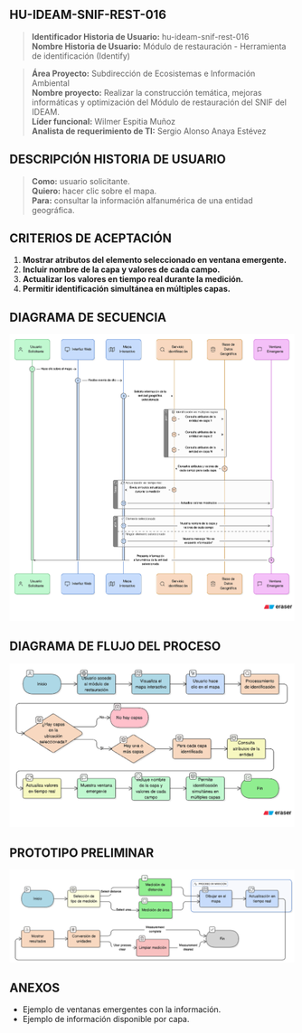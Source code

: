 ## HU-IDEAM-SNIF-REST-016

> **Identificador Historia de Usuario:** hu-ideam-snif-rest-016 \
> **Nombre Historia de Usuario:** Módulo de restauración - Herramienta de identificación (Identify)

> **Área Proyecto:** Subdirección de Ecosistemas e Información Ambiental \
> **Nombre proyecto:** Realizar la construcción temática, mejoras informáticas y optimización del Módulo de restauración del SNIF del IDEAM. \
> **Líder funcional:** Wilmer Espitia Muñoz\
> **Analista de requerimiento de TI:** Sergio Alonso Anaya Estévez

## DESCRIPCIÓN HISTORIA DE USUARIO

> **Como:** usuario solicitante. \
> **Quiero:** hacer clic sobre el mapa. \
> **Para:** consultar la información alfanumérica de una entidad geográfica.

## CRITERIOS DE ACEPTACIÓN

1. **Mostrar atributos del elemento seleccionado en ventana emergente.**  
2. **Incluir nombre de la capa y valores de cada campo.**  
3. **Actualizar los valores en tiempo real durante la medición.**  
4. **Permitir identificación simultánea en múltiples capas.**  


## DIAGRAMA DE SECUENCIA

![IMAGEN DIAGRAMA DE SECUENCIA](assets/secuencia-hu-ideam-snif-rest-016.png)

## DIAGRAMA DE FLUJO DEL PROCESO

![IMAGEN DIAGRAMA DE FLUJO DEL PROCESO](assets/actividades-hu-ideam-snif-rest-016.png)

## PROTOTIPO PRELIMINAR

![PROTOTIPO PRELIMINAR](assets/wireframe-hu-ideam-snif-rest-015.png)

## ANEXOS

- Ejemplo de ventanas emergentes con la información.
- Ejemplo de información disponible por capa.

